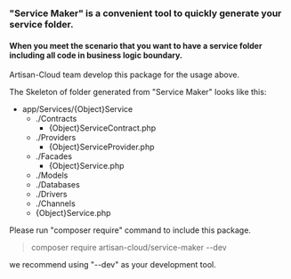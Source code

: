 ### "Service Maker" is a convenient tool to quickly generate your service folder.
#### When you meet the scenario that you want to have a service folder including all code in business logic boundary.
Artisan-Cloud team develop this package for the usage above.

The Skeleton of folder generated from "Service Maker" looks like this:

* app/Services/{Object}Service
    * ./Contracts
        * {Object}ServiceContract.php
    * ./Providers
        * {Object}ServiceProvider.php
    * ./Facades
        * {Object}Service.php
    * ./Models
    * ./Databases
    * ./Drivers
    * ./Channels
    * {Object}Service.php

Please run "composer require" command to include this package.
> composer require artisan-cloud/service-maker --dev

we recommend using "--dev" as your development tool.
